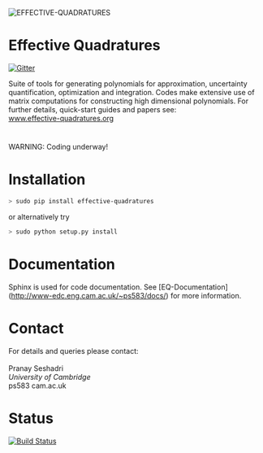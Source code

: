 ![EFFECTIVE-QUADRATURES](https://static.wixstatic.com/media/dad873_3938470ea83849db8b53716c94dd20e8~mv2.png/v1/fill/w_269,h_66,al_c,usm_0.66_1.00_0.01/dad873_3938470ea83849db8b53716c94dd20e8~mv2.png)

# Effective Quadratures
[![Gitter](https://badges.gitter.im/gitterHQ/gitter.svg)](https://gitter.im/Effective-Quadratures)

Suite of tools for generating polynomials for approximation, uncertainty quantification, optimization and integration. Codes make extensive use of matrix computations for constructing high dimensional polynomials. For further details, quick-start guides and papers see:
<br>
www.effective-quadratures.org
<br>
#

WARNING: Coding underway!<br>

# Installation

```bash
> sudo pip install effective-quadratures
```
or alternatively try
```bash
> sudo python setup.py install
```
# Documentation

Sphinx is used for code documentation. See  [EQ-Documentation] (http://www-edc.eng.cam.ac.uk/~ps583/docs/) for more information.

# Contact
For details and queries please contact:<br>
<br>
Pranay Seshadri <br>
*University of Cambridge* <br>
ps583 <at> cam.ac.uk

# Status

[![Build Status](https://travis-ci.org/Effective-Quadratures/Effective-Quadratures.svg?branch=pranay-branch)](https://travis-ci.org/Effective-Quadratures/Effective-Quadratures)
